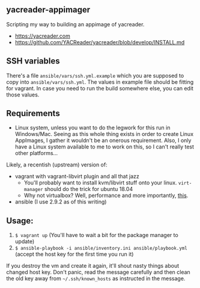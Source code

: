 ## yacreader-appimager

Scripting my way to building an appimage of yacreader.

* https://yacreader.com
* https://github.com/YACReader/yacreader/blob/develop/INSTALL.md

## SSH variables

There's a file `ansible/vars/ssh.yml.example` which you are supposed to copy into `ansible/vars/ssh.yml`. The values in example file should be fitting for vagrant. In case you need to run the build somewhere else, you can edit those values.

## Requirements

* Linux system, unless you want to do the legwork for this run in Windows/Mac. Seeing as this whole thing exists in order to create Linux AppImages, I gather it wouldn't be an onerous requirement. Also, I only have a Linux system available to me to work on this, so I can't really test other platforms... 

Likely, a recentish (upstream) version of: 

* vagrant with vagrant-libvirt plugin and all that jazz
    * You'll probably want to install kvm/libvirt stuff onto your linux. `virt-manager` should do the trick for ubuntu 18.04
    * Why not virtualbox? Well, performance and more importantly, [this](https://github.com/chocolatey-community/chocolatey-coreteampackages/issues/1145).
* ansible (I use 2.9.2 as of this writing)

## Usage:

1. `$ vagrant up` (You'll have to wait a bit for the package manager to update)
2. `$ ansible-playbook -i ansible/inventory.ini ansible/playbook.yml` (accept the host key for the first time you run it)

If you destroy the vm and create it again, it'll shout nasty things about changed host key. Don't panic, read the message carefully and then clean the old key away from `~/.ssh/known_hosts` as instructed in the message. 
